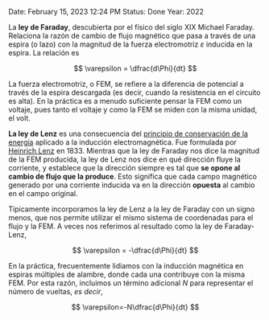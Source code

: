 
Date: February 15, 2023 12:24 PM
Status: Done
Year: 2022

La **ley de Faraday**, descubierta por el físico del siglo XIX Michael Faraday. Relaciona la razón de cambio de flujo magnético que pasa a través de una espira (o lazo) con la magnitud de la fuerza electromotriz $\varepsilon$ inducida en la espira. La relación es

$$
\varepsilon = \dfrac{d\Phi}{dt}
$$

La fuerza electromotriz, o FEM, se refiere a la diferencia de potencial a través de la espira descargada (es decir, cuando la resistencia en el circuito es alta). En la práctica es a menudo suficiente pensar la FEM como un voltaje, pues tanto el voltaje y como la FEM se miden con la misma unidad, el volt.

**La ley de Lenz** es una consecuencia del [principio de conservación de la energía](https://es.khanacademy.org/science/physics/work-and-energy/work-and-energy-tutorial/a/what-is-conservation-of-energy) aplicado a la inducción electromagnética. Fue formulada por [Heinrich Lenz](https://en.wikipedia.org/wiki/Heinrich_Lenz)
 en 1833. Mientras que la ley de Faraday nos dice la magnitud de la FEM 
producida, la ley de Lenz nos dice en qué dirección fluye la corriente, y
 establece que la dirección siempre es tal que **se opone al cambio de flujo que la produce**. Esto significa que cada campo magnético generado por una corriente inducida va en la dirección **opuesta** al cambio en el campo original.

Típicamente
 incorporamos la ley de Lenz a la ley de Faraday con un signo menos, que
 nos permite utilizar el mismo sistema de coordenadas para el flujo y la
 FEM. A veces nos referimos al resultado como la ley de Faraday-Lenz,

$$
\varepsilon = -\dfrac{d\Phi}{dt}
$$

En la práctica, frecuentemente lidiamos con la inducción magnética en 
espiras múltiples de alambre, donde cada una contribuye con la misma 
FEM. Por esta razón, incluimos un término adicional $N$ para representar el número de vueltas, *es decir*,

$$
\varepsilon=-N\dfrac{d\Phi}{dt}
$$